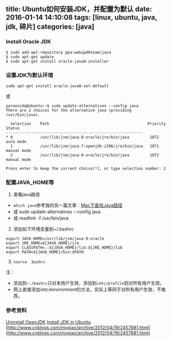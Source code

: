 title: Ubuntu如何安装JDK，并配置为默认
date: 2016-01-14 14:10:08
tags: [linux, ubuntu, java, jdk, 碎片]
categories: [java]
---

### Install Oracle JDK
```
$ sudo add-apt-repository ppa:webupd8team/java
$ sudo apt-get update
$ sudo apt-get install oracle-java8-installer
```
<!--more-->

### 设置JDK为默认环境
```
sudo apt-get install oracle-java8-set-default
```
或
```
paranoidq@ubuntu:~$ sudo update-alternatives --config java
There are 2 choices for the alternative java (providing /usr/bin/java).

  Selection    Path                                           Priority   Status
------------------------------------------------------------
* 0            /usr/lib/jvm/java-8-oracle/jre/bin/java         1072      auto mode
  1            /usr/lib/jvm/java-7-openjdk-i386/jre/bin/java   1071      manual mode
  2            /usr/lib/jvm/java-8-oracle/jre/bin/java         1072      manual mode

Press enter to keep the current choice[*], or type selection number: 2
```

### 配置JAVA_HOME等

1. 查看java路径
 - `which java`参考我的另一篇文章：[Mac下查找Java路径](http://paranoidq.github.io/2016/01/03/Mac-java-config/)
 - 或 sudo update-alternatives --config java
 - 或 readlink -f /usr/bin/java

2. 添加如下环境变量到~/.bashrc
 ```
 export JAVA_HOME=/usr/lib/jvm/java-8-oracle
 export JRE_HOME=${JAVA_HOME}/jre
 export CLASSPATH=.:${JAVA_HOME}/lib:${JRE_HOME}/lib
 export PATH=${JAVA_HOME}/bin:$PATH
 ```

3. `source .bashrc`

 注：
 - 添加到`~./bashrc`只对本用户生效，添加到`/etc/profile`则对所有用户生效。
 - 网上直接添加/etc/environment的方法，实际上等同于对所有用户生效，不推荐。

### 参考资料

[Uninstall OpenJDK](http://askubuntu.com/questions/335457/how-to-uninstall-openjdk)
[Install JDK in Ubuntu](http://tecadmin.net/install-oracle-java-8-jdk-8-ubuntu-via-ppa/)
[http://www.cnblogs.com/myqiao/archive/2012/04/19/2457881.html](http://www.cnblogs.com/myqiao/archive/2012/04/19/2457881.html)
